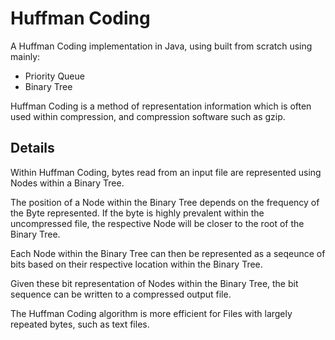 # Huffman Coding 
A Huffman Coding implementation in Java, using built from scratch using mainly:
- Priority Queue
- Binary Tree

Huffman Coding is a method of representation information which is often used within compression, and compression software such as gzip.

## Details

Within Huffman Coding, bytes read from an input file are represented using Nodes within a Binary Tree.

The position of a Node within the Binary Tree depends on the frequency of the Byte represented. If the byte is highly prevalent within the uncompressed file, the respective Node will be closer to the root of the Binary Tree.

Each Node within the Binary Tree can then be represented as a seqeunce of bits based on their respective location within the Binary Tree.

Given these bit representation of Nodes within the Binary Tree, the bit sequence can be written to a compressed output file.

The Huffman Coding algorithm is more efficient for Files with largely repeated bytes, such as text files.